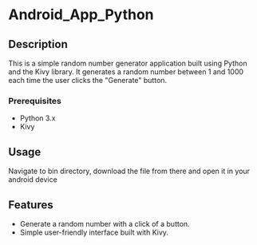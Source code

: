 # Android_App_Python

## Description
This is a simple random number generator application built using Python and the Kivy library. It generates a random number between 1 and 1000 each time the user clicks the "Generate" button.

### Prerequisites
- Python 3.x
- Kivy

## Usage
Navigate to bin directory, download the file from there and open it in your android device

## Features
- Generate a random number with a click of a button.
- Simple user-friendly interface built with Kivy.
